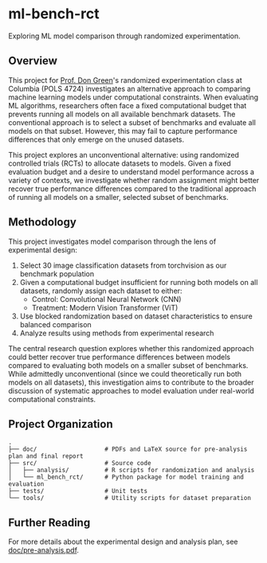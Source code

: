 # ml-bench-rct

Exploring ML model comparison through randomized experimentation.

## Overview

This project for [Prof. Don Green](https://donaldgreen.com/)'s randomized experimentation class at Columbia (POLS 4724) investigates an alternative approach to comparing machine learning models under computational constraints. When evaluating ML algorithms, researchers often face a fixed computational budget that prevents running all models on all available benchmark datasets. The conventional approach is to select a subset of benchmarks and evaluate all models on that subset. However, this may fail to capture performance differences that only emerge on the unused datasets.

This project explores an unconventional alternative: using randomized controlled trials (RCTs) to allocate datasets to models. Given a fixed evaluation budget and a desire to understand model performance across a variety of contexts, we investigate whether random assignment might better recover true performance differences compared to the traditional approach of running all models on a smaller, selected subset of benchmarks.

## Methodology

This project investigates model comparison through the lens of experimental design:

1. Select 30 image classification datasets from torchvision as our benchmark population
2. Given a computational budget insufficient for running both models on all datasets, randomly assign each dataset to either:
   - Control: Convolutional Neural Network (CNN)
   - Treatment: Modern Vision Transformer (ViT)
3. Use blocked randomization based on dataset characteristics to ensure balanced comparison
4. Analyze results using methods from experimental research

The central research question explores whether this randomized approach could better recover true performance differences between models compared to evaluating both models on a smaller subset of benchmarks. While admittedly unconventional (since we could theoretically run both models on all datasets), this investigation aims to contribute to the broader discussion of systematic approaches to model evaluation under real-world computational constraints.

## Project Organization

```
.
├── doc/                   # PDFs and LaTeX source for pre-analysis plan and final report
├── src/                   # Source code
│   ├── analysis/          # R scripts for randomization and analysis
│   └── ml_bench_rct/      # Python package for model training and evaluation
├── tests/                 # Unit tests
└── tools/                 # Utility scripts for dataset preparation
```

## Further Reading

For more details about the experimental design and analysis plan, see [doc/pre-analysis.pdf](doc/pre-analysis.pdf).
